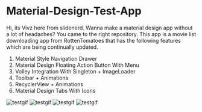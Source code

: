 Material-Design-Test-App
========================
Hi, its Vivz here from slidenerd. Wanna make a material design app without a lot of headaches? You came to the right repository. This app is a movie list downloading app from RottenTomatoes that has the following features which are being continually updated.
<ol>
<li>Material Style Navigation Drawer</li>
<li>Material Design Floating Action Button With Menu</li>
<li>Volley Integration With Singleton + ImageLoader</li>
<li>Toolbar + Animations</li>
<li>RecyclerView + Animations</li>
<li>Material Design Tabs With Icons</li>
</ol>

![testgif](https://cloud.githubusercontent.com/assets/5139030/6613121/1f107698-c8ae-11e4-905f-f78139049714.gif)
![testgif](https://cloud.githubusercontent.com/assets/5139030/6613144/7c82bbc4-c8ae-11e4-8e51-73f140214592.gif)
![testgif](https://cloud.githubusercontent.com/assets/5139030/6613157/a0e21db6-c8ae-11e4-9feb-62e820d82754.gif)
![testgif](https://cloud.githubusercontent.com/assets/5139030/6613181/e3c74ad4-c8ae-11e4-8f72-57842ae3fcee.gif)

